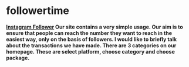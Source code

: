 # followertime
<strong><a href="https://777socialmarket.com/">Instagram Follower</a> Our site contains a very simple usage. Our aim is to ensure that people can reach the number they want to reach in the easiest way, only on the basis of followers. I would like to briefly talk about the transactions we have made. There are 3 categories on our homepage. These are select platform, choose category and choose package.</strong>
